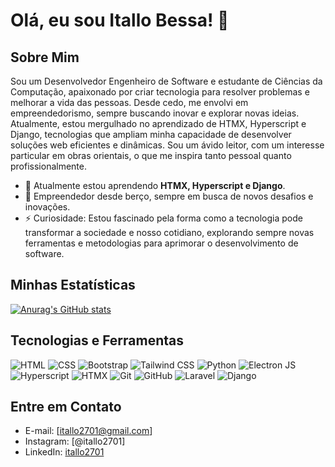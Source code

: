 # Olá, eu sou Itallo Bessa! 👋

## Sobre Mim
Sou um Desenvolvedor Engenheiro de Software e estudante de Ciências da Computação, apaixonado por criar tecnologia para resolver problemas e melhorar a vida das pessoas. Desde cedo, me envolvi em empreendedorismo, sempre buscando inovar e explorar novas ideias. Atualmente, estou mergulhado no aprendizado de HTMX, Hyperscript e Django, tecnologias que ampliam minha capacidade de desenvolver soluções web eficientes e dinâmicas. Sou um ávido leitor, com um interesse particular em obras orientais, o que me inspira tanto pessoal quanto profissionalmente.

- 🌱 Atualmente estou aprendendo **HTMX, Hyperscript e Django**.
- 💼 Empreendedor desde berço, sempre em busca de novos desafios e inovações.
- ⚡ Curiosidade: Estou fascinado pela forma como a tecnologia pode transformar a sociedade e nosso cotidiano, explorando sempre novas ferramentas e metodologias para aprimorar o desenvolvimento de software.

## Minhas Estatísticas

[![Anurag's GitHub stats](https://github-readme-stats.vercel.app/api?username=itallo2701&show_icons=true&theme=radical)](https://github.com/anuraghazra/github-readme-stats)

## Tecnologias e Ferramentas
![HTML](https://img.shields.io/badge/-HTML-black?style=flat-square&logo=html5)
![CSS](https://img.shields.io/badge/-CSS-black?style=flat-square&logo=css3&logoColor=1572B6)
![Bootstrap](https://img.shields.io/badge/-Bootstrap-black?style=flat-square&logo=bootstrap)
![Tailwind CSS](https://img.shields.io/badge/-Tailwind_CSS-black?style=flat-square&logo=tailwind-css)
![Python](https://img.shields.io/badge/-Python-black?style=flat-square&logo=Python)
![Electron JS](https://img.shields.io/badge/-Electron_JS-black?style=flat-square&logo=electron)
![Hyperscript](https://img.shields.io/badge/-Hyperscript-black?style=flat-square)
![HTMX](https://img.shields.io/badge/-HTMX-black?style=flat-square)
![Git](https://img.shields.io/badge/-Git-black?style=flat-square&logo=git)
![GitHub](https://img.shields.io/badge/-GitHub-181717?style=flat-square&logo=github)
![Laravel](https://img.shields.io/badge/-Laravel-black?style=flat-square&logo=laravel)
![Django](https://img.shields.io/badge/-Django-black?style=flat-square&logo=django)

## Entre em Contato
- E-mail: [itallo2701@gmail.com]
- Instagram: [@itallo2701]
- LinkedIn: [itallo2701](www.linkedin.com/in/itallo-bessa)
